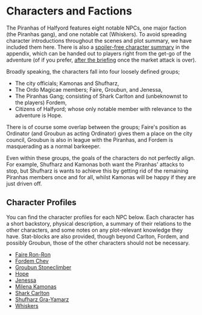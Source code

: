 # Characters and Factions

The Piranhas of Halfyord features eight notable NPCs, one major faction (the Piranhas gang), and one notable cat (Whiskers).
To avoid spreading character introductions throughout the scenes and plot summary, we have included them here.
There is also a [spoiler-free character summary](./appendix/appendix-character-summary.md) in the appendix, which can be handed out to players right from the get-go of the adventure (of if you prefer, [after the briefing](./scenes/02-hired-help.md#brief-with-the-governor) once the market attack is over).

Broadly speaking, the characters fall into four loosely defined groups;

- The city officials; Kamonas and Shufharz,
- The Ordo Magicae members; Faire, Groubun, and Jenessa,
- The Piranhas Gang; consisting of Shark Carlton and (unbeknownst to the players) Fordem,
- Citizens of Halfyord; whose only notable member with relevance to the adventure is Hope.

There is of course some overlap between the groups; Faire's position as Ordinator (and Groubun as acting Ordinator) gives them a place on the city council, Groubun is also in league with the Piranhas, and Fordem is masquerading as a normal barkeeper.

Even within these groups, the goals of the characters do not perfectly align.
For example, Shufharz and Kamonas both want the Piranhas' attacks to stop, but Shufharz is wants to achieve this by getting rid of the remaining Piranhas members once and for all, whilst Kamonas will be happy if they are just driven off.

## Character Profiles

You can find the character profiles for each NPC below.
Each character has a short backstory, physical description, a summary of their relations to the other characters, and some notes on any plot-relevant knowledge they have.
Stat-blocks are also provided, though beyond Carlton, Fordem, and possibly Groubun, those of the other characters should not be necessary.

- [Faire Ron-Ron](./characters/faire-ron-ron.md)
- [Fordem Chev](./characters/fordem-chev.md)
- [Groubun Stoneclimber](./characters/groubun-stoneclimber.md)
- [Hope](./characters/hope.md)
- [Jenessa](./characters/jenessa.md)
- [Milena Kamonas](./characters/milena-kamonas.md)
- [Shark Carlton](./characters/shark-carlton.md)
- [Shufharz Gra-Yamarz](./characters/shufharz-gra-yamarz.md)
- [Whiskers](./characters/whiskers.md)
